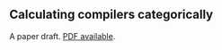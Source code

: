 ## Calculating compilers categorically

A paper draft.
[PDF available](http://conal.net/papers/calculating-compilers-categorically/).
